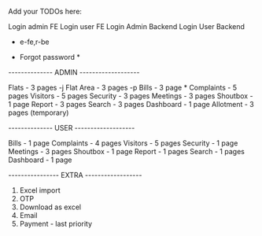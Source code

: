 Add your TODOs here:

Login admin FE
Login user FE
Login Admin Backend
Login User Backend 

- e-fe,r-be

* Forgot password *

--------------  ADMIN  -------------------

Flats - 3 pages    -j
Flat Area - 3 pages    -p
Bills - 3 page *
Complaints - 5 pages
Visitors - 5 pages
Security - 3 pages
Meetings - 3 pages
Shoutbox - 1 page
Report - 3 pages
Search - 3 pages
Dashboard - 1 page
Allotment - 3 pages (temporary)

--------------  USER  -------------------

Bills - 1 page 
Complaints - 4 pages
Visitors - 5 pages
Security - 1 page
Meetings - 3 pages
Shoutbox - 1 page
Report - 1 pages
Search - 1 pages
Dashboard - 1 page


---------------- EXTRA ------------------

1. Excel import
2. OTP
3. Download as excel 
4. Email 
5. Payment - last priority

